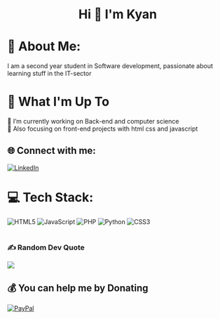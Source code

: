<h1 align="center">Hi 👋 I'm Kyan</h1>

# 💫 About Me:
I am a second year student in Software development, passionate about learning stuff in the IT-sector

# 🚀 What I'm Up To
🔭 I’m currently working on Back-end and computer science<br>🤖 Also focusing on front-end projects with html css and javascript


## 🌐 Connect with me:
[![LinkedIn](https://img.shields.io/badge/LinkedIn-%230077B5.svg?logo=linkedin&logoColor=white)](www.linkedin.com/in/kyanc/) 

# 💻 Tech Stack:
![HTML5](https://img.shields.io/badge/html5-%23E34F26.svg?style=for-the-badge&logo=html5&logoColor=white) ![JavaScript](https://img.shields.io/badge/javascript-%23323330.svg?style=for-the-badge&logo=javascript&logoColor=%23F7DF1E) ![PHP](https://img.shields.io/badge/php-%23777BB4.svg?style=for-the-badge&logo=php&logoColor=white) ![Python](https://img.shields.io/badge/python-3670A0?style=for-the-badge&logo=python&logoColor=ffdd54) ![CSS3](https://img.shields.io/badge/css3-%231572B6.svg?style=for-the-badge&logo=css3&logoColor=white)
#

### ✍️ Random Dev Quote
![](https://quotes-github-readme.vercel.app/api?type=horizontal&theme=radical)

  ## 💰 You can help me by Donating
  [![PayPal](https://img.shields.io/badge/PayPal-00457C?style=for-the-badge&logo=paypal&logoColor=white)](https://paypal.me/https://www.linkedin.com/in/kyanc/) 
